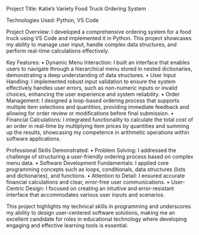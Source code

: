 Project Title: Katie’s Variety Food Truck Ordering System

Technologies Used: Python, VS Code

Project Overview:
I developed a comprehensive ordering system for a food truck using VS Code and implemented it in Python. This project showcases my ability to manage user input, handle complex data structures, and perform real-time calculations effectively.

Key Features:
•	Dynamic Menu Interaction: I built an interface that enables users to navigate through a hierarchical menu stored in nested dictionaries, demonstrating a deep understanding of data structures.
•	User Input Handling: I implemented robust input validation to ensure the system effectively handles user errors, such as non-numeric inputs or invalid choices, enhancing the user experience and system reliability.
•	Order Management: I designed a loop-based ordering process that supports multiple item selections and quantities, providing immediate feedback and allowing for order review or modifications before final submission.
•	Financial Calculations: I integrated functionality to calculate the total cost of an order in real-time by multiplying item prices by quantities and summing up the results, showcasing my competence in arithmetic operations within software applications.

Professional Skills Demonstrated:
•	Problem Solving: I addressed the challenge of structuring a user-friendly ordering process based on complex menu data.
•	Software Development Fundamentals: I applied core programming concepts such as loops, conditionals, data structures (lists and dictionaries), and functions.
•	Attention to Detail: I ensured accurate financial calculations and clear, error-free user communications.
•	User-Centric Design: I focused on creating an intuitive and error-resistant interface that accommodates various user inputs and scenarios.

This project highlights my technical skills in programming and underscores my ability to design user-centered software solutions, making me an excellent candidate for roles in educational technology where developing engaging and effective learning tools is essential.
